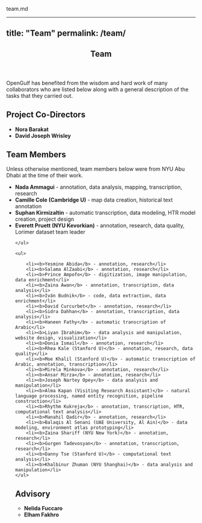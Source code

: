 team.md

---
title: "Team"
permalink: /team/
---

<!-- One -->
<section id="one">
	<div class="inner">
		<header class="major">
			<h1>Team</h1>
		</header>

<!-- Content -->
<p>
	OpenGulf has benefited from the wisdom and hard work of many collaborators who are listed below along with a general description of the tasks that they carried out. </p>

<h2 id="content">Project Co-Directors </h2>
<p>
	<ul>
		<li><b>Nora Barakat</b></li>
		<li><b>David Joseph Wrisley</b></li>
	</ul>
</p>

<h2 id="content"> Team Members </h2>

<p>
	Unless otherwise mentioned, team members below were from NYU Abu Dhabi at the time of their work.</p>

<p>

<p>
	<ul>
		<li><b>Nada Ammagui</b> - annotation, data analysis, mapping, transcription, research</li>
		<li><b>Camille Cole (Cambridge U)</b> - map data creation, historical text annotation</li>
		<li><b>Suphan Kirmizaltin</b> - automatic transcription, data modeling, HTR model creation, project design</li>
		<li><b>Everett Pruett (NYU Kevorkian)</b> - annotation, research, data quality, Lorimer dataset team leader</li>

	</ul>
</p>

	<ul>

		<li><b>Yesmine Abida</b> - annotation, research</li>
		<li><b>Salama AlZaabi</b> - annotation, research</li>
		<li><b>Prince Ampofo</b> - digitization, image manipulation, data enrichment</li>
		<li><b>Zaina Awan</b> - annotation, transcription, data analysis</li>
		<li><b>Iván Budnik</b> - code, data extraction, data enrichment</li>
		<li><b>David Curcurbet</b> - annotation, research</li>
		<li><b>Sidra Dahhan</b> - annotation, transcription, data analysis</li>
		<li><b>Haneen Fathy</b> - automatic transcription of Arabic</li>
		<li><b>Liyan Ibrahim</b> - data analysis and manipulation, website design, visualization</li>
		<li><b>Donia Ismail</b> - annotation, research</li>
		<li><b>Rhea Kale (Stanford U)</b> - annotation, research, data quality</li>
		<li><b>Moe Khalil (Stanford U)</b> - automatic transcription of Arabic, annotation, transcription</li>
		<li><b>Mirela Minkova</b> - annotation, research</li>
		<li><b>Ansar Mirza</b> - annotation, research</li>
		<li><b>Joseph Nartey Opey</b> - data analysis and manipulation</li>
		<li><b>Alma Kapan (Visiting Research Assistant)</b> - natural language processing, named entity recognition, pipeline construction</li>
		<li><b>Rhythm Kukreja</b> - annotation, transcription, HTR, computational text analysis</li>
		<li><b>Manahil Qadir</b> - annotation, research</li>
		<li><b>Balaqis Al Senani (UAE University, Al Ain)</b> - data modeling, environment atlas prototyping</li>
		<li><b>Zaina Shariff (NYU New York)</b> - annotation, research</li>
		<li><b>Gurgen Tadevosyan</b> - annotation, transcription, research</li>
		<li><b>Danny Tse (Stanford U)</b> - computational text analysis</li>
		<li><b>Khalbinur Zhuman (NYU Shanghai)</b> - data analysis and manipulation</li>
	</ul>
</p>
<h2 id="content"> Advisory </h2>
<p>
	<ul>
		<li><b>Nelida Fuccaro</b></li>
		<li><b>Elham Fakhro</b></li>
	</ul>
</p>